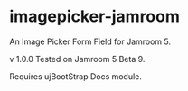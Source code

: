 imagepicker-jamroom
===================

An Image Picker Form Field for Jamroom 5.

v 1.0.0
Tested on Jamroom 5 Beta 9.

Requires ujBootStrap Docs module.
